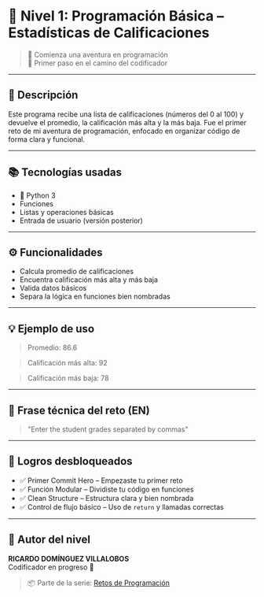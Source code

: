 # 🎯 Nivel 1: Programación Básica – Estadísticas de Calificaciones
> 🧠 Comienza una aventura en programación  
> 🚀 Primer paso en el camino del codificador

---

## 🧾 Descripción

Este programa recibe una lista de calificaciones (números del 0 al 100) y devuelve el promedio, la calificación más alta y la más baja. Fue el primer reto de mi aventura de programación, enfocado en organizar código de forma clara y funcional.

---

## 📚 Tecnologías usadas

- 🐍 Python 3
- Funciones
- Listas y operaciones básicas
- Entrada de usuario (versión posterior)

---

## ⚙️ Funcionalidades

- Calcula promedio de calificaciones
- Encuentra calificación más alta y más baja
- Valida datos básicos
- Separa la lógica en funciones bien nombradas

---

## 💡 Ejemplo de uso
> Promedio: 86.6

> Calificación más alta: 92

> Calificación más baja: 78

---

## 🧠 Frase técnica del reto (EN)
> "Enter the student grades separated by commas"

---

## 🏅 Logros desbloqueados

- ✅ Primer Commit Hero – Empezaste tu primer reto
- ✅ Función Modular – Dividiste tu código en funciones
- ✅ Clean Structure – Estructura clara y bien nombrada
- ✅ Control de flujo básico – Uso de `return` y llamadas correctas

---

## 👾 Autor del nivel

**RICARDO DOMÍNGUEZ VILLALOBOS**  
Codificador en progreso 🚀


> 📦 Parte de la serie: [Retos de Programación](https://github.com/dinovillalobos/Retos_Programacion/blob/b44d068b601b7ac423c5f0877d4c41c44a7473d6/README.md)


